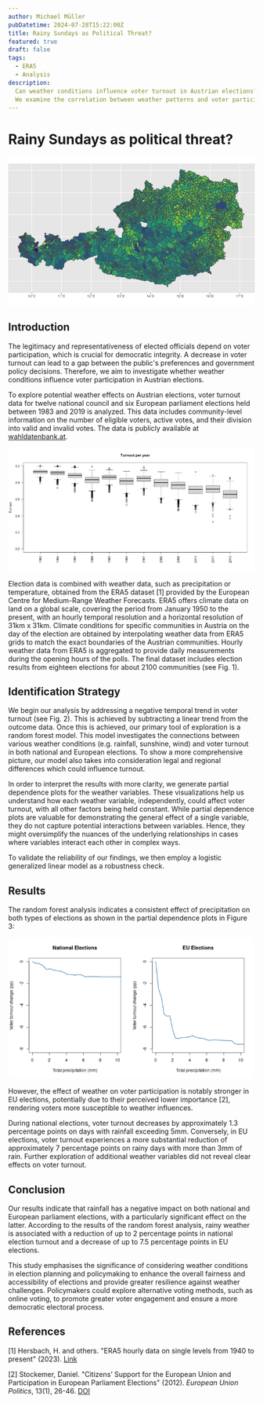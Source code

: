 ```yaml
---
author: Michael Müller 
pubDatetime: 2024-07-28T15:22:00Z
title: Rainy Sundays as Political Threat? 
featured: true
draft: false
tags:
  - ERA5
  - Analysis
description:
  Can weather conditions influence voter turnout in Austrian elections?
  We examine the correlation between weather patterns and voter participation in the Austrian elections, employing a hybrid methodology that includes machine learning and traditional statistical analysis.
---
```

# Rainy Sundays as political threat?

![Administrative boundaries of all communities across Austria used in this study](img/thumbnail.png)


## Introduction

The legitimacy and representativeness of elected officials depend on voter participation, which is crucial for democratic integrity.
A decrease in voter turnout can lead to a gap between the public's preferences and government policy decisions.
Therefore, we aim to investigate whether weather conditions
influence voter participation in Austrian elections.

To explore potential weather effects on Austrian elections, voter turnout data for twelve national council and six European parliament elections held between 1983 and 2019 is analyzed.
This data includes community-level information on the number of eligible voters, active votes, and their division into valid and invalid votes.
The data is publicly available at [wahldatenbank.at](https://www.wahldatenbank.at/).

![Boxplots showing voter turnout in each election year from 1983 to 2019 across different communities, indicating a declining trend over time.](img/tournout-per-year-nrw.png)

Election data is combined with weather data, such as precipitation or temperature, obtained from the ERA5 dataset [1] provided by the European Centre for Medium-Range Weather Forecasts.
ERA5 offers climate data on land on a global scale, covering the period from January 1950 to the present, with an hourly temporal resolution and a horizontal resolution of 31km x 31km.
Climate conditions for specific communities in Austria on the day of the election are obtained by interpolating weather data from ERA5 grids to match the exact boundaries of the Austrian communities.
Hourly weather data from ERA5 is aggregated to provide daily measurements during the opening hours of the polls.
The final dataset includes election results from eighteen elections for about 2100 communities (see Fig. 1).

## Identification Strategy 

We begin our analysis by addressing a negative temporal trend in voter turnout (see Fig. 2). This is achieved by subtracting a linear trend from the outcome data.
Once this is achieved, our primary tool of exploration is a random forest model.
This model investigates the connections between various weather conditions (e.g. rainfall, sunshine, wind) and voter turnout in both national and European elections. 
To show a more comprehensive picture, our model also takes into consideration legal and regional differences which could influence turnout.

In order to interpret the results with more clarity, we generate partial dependence plots for the weather variables.
These visualizations help us understand how each weather variable, independently, could affect voter turnout, with all other factors being held constant.
While partial dependence plots are valuable for demonstrating the general effect of a single variable, they do not capture potential interactions between variables.
Hence, they might oversimplify the nuances of the underlying relationships in cases where variables interact each other in complex ways.

To validate the reliability of our findings, we then employ a logistic generalized linear model as a robustness check.

## Results
The random forest analysis indicates a consistent effect of precipitation on both types of elections as shown in the partial dependence plots in Figure 3:

![Partial plot showing the negative effect of total precipitation on voter turnout, with a more pronounced impact observed during EU elections compared to national elections.](img/partial-plot.png)

However, the effect of weather on voter participation is notably stronger in EU elections, potentially due to their perceived lower importance [2], rendering voters more susceptible to weather influences.

During national elections, voter turnout decreases by approximately 1.3 percentage points on days with rainfall exceeding 5mm.
Conversely, in EU elections, voter turnout experiences a more substantial reduction of approximately 7 percentage points on rainy days with more than 3mm of rain. 
Further exploration of additional weather variables did not reveal clear effects on voter turnout.

## Conclusion
Our results indicate that rainfall has a negative impact on both national and European parliament elections, with a particularly significant effect on the latter.
According to the results of the random forest analysis, rainy weather is associated with a reduction of up to 2 percentage points in national election turnout and a decrease of up to 7.5 percentage points in EU elections.

This study emphasises the significance of considering weather conditions in election planning and policymaking to enhance the overall fairness and accessibility of elections and provide greater resilience against weather challenges. 
Policymakers could explore alternative voting methods, such as online voting, to promote greater voter engagement and ensure a more democratic electoral process.

## References

[1] Hersbach, H. and others. "ERA5 hourly data on single levels from 1940 to present" (2023). [Link](https://doi.org/10.24381/cds.adbb2d47)

[2] Stockemer, Daniel. "Citizens’ Support for the European Union and Participation in European Parliament Elections" (2012). *European Union Politics*, 13(1), 26-46. [DOI](https://doi.org/10.1177/1465116511419870)
